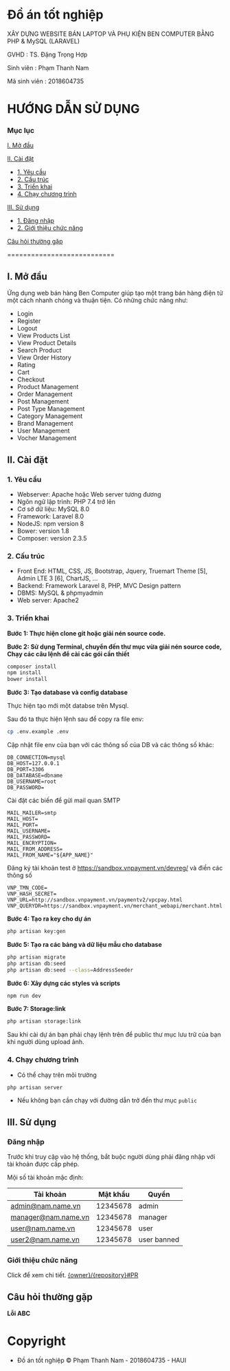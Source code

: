 # Đồ án tốt nghiệp
XÂY DỰNG WEBSITE BÁN LAPTOP VÀ PHỤ KIỆN BEN COMPUTER BẰNG PHP & MySQL (LARAVEL)

GVHD	:	TS. Đặng Trọng Hợp

Sinh viên	:	Phạm Thanh Nam

Mã sinh viên	:	2018604735



# HƯỚNG DẪN SỬ DỤNG

### Mục lục

[I. Mở đầu](#begin)

[II. Cài đặt](#install)
- [1. Yêu cầu](#requirements)
- [2. Cấu trúc](#requirements)
- [3. Triển khai](#deploy)
- [4. Chạy chương trình](#run)
	
[III. Sử dụng](#usage)
- [1. Đăng nhập](#login)
- [2. Giới thiệu chức năng](#functions)

[Câu hỏi thường gặp](#faq)

===========================

<a name="begin"></a>
## I. Mở đầu

Ứng dụng web bán hàng Ben Computer giúp tạo một trang bán hàng điện tử một cách nhanh chóng và thuận tiện. Có những chức năng như:
- Login
- Register
- Logout
- View Products List
- View Product Details
- Search Product
- View Order History
- Rating
- Cart
- Checkout
- Product Management
- Order Management
- Post Management
- Post Type Management
- Category Management
- Brand Management
- User Management
- Vocher Management

<a name="instal"></a>
## II. Cài đặt 

<a name="requirements"></a>
### 1. Yêu cầu

- Webserver: Apache hoặc Web server tương đương
- Ngôn ngữ lập trình: PHP 7.4 trở lên
- Cơ sở dữ liệu: MySQL 8.0
- Framework: Laravel 8.0
- NodeJS: npm version 8
- Bower: version 1.8
- Composer: version 2.3.5


<a name="libraries"></a>
### 2. Cấu trúc

- Front End: HTML, CSS, JS, Bootstrap, Jquery, Truemart Theme [5], Admin LTE 3 [6], ChartJS, …
- Backend: Framework Laravel 8, PHP, MVC Design pattern
- DBMS: MySQL & phpmyadmin
- Web server: Apache2

<a name=deploy></a>
### 3. Triển khai

**Bước 1: Thực hiện clone git hoặc giải nén source code.**

**Bước 2: Sử dụng Terminal, chuyển đến thư mục vừa giải nén source code, Chạy các câu lệnh để cài các gói cần thiết**
```sh
composer install
npm install
bower install
```

**Bước 3: Tạo database và config database**

Thực hiện tạo mới một databse trên Mysql.

Sau đó ta thực hiện lệnh sau để copy ra file env:
```sh
cp .env.example .env
```
Cập nhật file env của bạn với các thông số của DB và các thông số khác:
```
DB_CONNECTION=mysql          
DB_HOST=127.0.0.1            
DB_PORT=3306                 
DB_DATABASE=dbname
DB_USERNAME=root             
DB_PASSWORD= 
```

Cài đặt các biến để gửi mail quan SMTP
```
MAIL_MAILER=smtp
MAIL_HOST=
MAIL_PORT=
MAIL_USERNAME=
MAIL_PASSWORD=
MAIL_ENCRYPTION=
MAIL_FROM_ADDRESS=
MAIL_FROM_NAME="${APP_NAME}"
```

Đăng ký tài khoản test ở https://sandbox.vnpayment.vn/devreg/ và điền các thông số
```
VNP_TMN_CODE=
VNP_HASH_SECRET=
VNP_URL=http://sandbox.vnpayment.vn/paymentv2/vpcpay.html
VNP_QUERYDR=https://sandbox.vnpayment.vn/merchant_webapi/merchant.html
```

**Bước 4: Tạo ra key cho dự án**
```sh
php artisan key:gen
```

**Bước 5: Tạo ra các bảng và dữ liệu mẫu cho database**
```sh
php artisan migrate
php artisan db:seed
php artisan db:seed --class=AddressSeeder
```

**Bước 6: Xây dựng các styles và scripts**
```sh
npm run dev
```
**Bước 7: Storage:link**
```sh
php artisan storage:link
```

Sau khi cài dự án bạn phải chạy lệnh trên để public thư mục lưu trữ của bạn khi người dùng upload ảnh.


<a name="run"></a>
### 4. Chạy chương trình

- Có thể chạy trên môi trường
```sh
php artisan server
```
- Nếu không bạn cần chạy với đường dẫn trở đến thư mục `public`


<a name="usage"></a>
## III. Sử dụng

<a name="login"></a>
### Đăng nhập

Trước khi truy cập vào hệ thống, bắt buộc người dùng phải đăng nhập với tài khoản được cấp phép.

Mội số tài khoản mặc định: 

| Tài khoản | Mật khẩu | Quyền|
|-----------|----------|------
| admin@nam.name.vn | 12345678 | admin |
| manager@nam.name.vn | 12345678 | manager |
| user@nam.name.vn | 12345678 | user |
| user2@nam.name.vn | 12345678 | user banned |

<a name="functions"></a>
### Giới thiệu chức năng

Click để xem chi tiết.
[{owner}/{repository}#PR](https://github.com/{owner}/{repository}/pulls)

<a name="faq"></a>
## Câu hỏi thường gặp

**Lỗi ABC**


# Copyright
- Đồ án tốt nghiệp &copy; Phạm Thanh Nam - 2018604735 - HAUI
